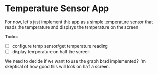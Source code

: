 # Temperature Sensor App

For now, let's just implement this app as a simple temperature sensor
that reads the temperature and displays the temperature on the screen

Todos:
- [ ] configure temp sensor/get temperature reading 
- [ ] display temperature on half the screen

We need to decide if we want to use the graph brad implemented? I'm skeptical of
how good this will look on half a screen.
